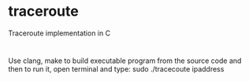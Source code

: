 # traceroute
Traceroute implementation in C
#
Use clang, make to build executable program from the source code and then to run it, open terminal and type: sudo ./tracecoute ipaddress
